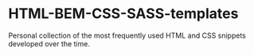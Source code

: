 # HTML-BEM-CSS-SASS-templates
Personal collection of the most frequently used HTML and CSS snippets developed over the time.
